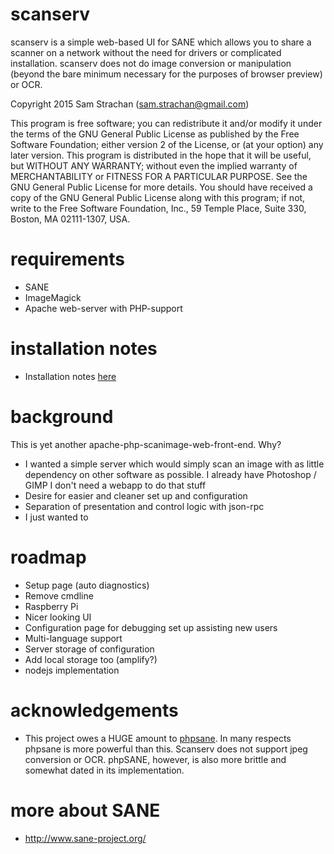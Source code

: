 # scanserv
scanserv is a simple web-based UI for SANE which allows you to share a scanner
on a network without the need for drivers or complicated installation. scanserv
does not do image conversion or manipulation (beyond the bare minimum necessary
for the purposes of browser preview) or OCR.

Copyright 2015	Sam Strachan (sam.strachan@gmail.com)

This program is free software; you can redistribute it and/or modify it under
the terms of the GNU General Public License as published by the Free Software
Foundation; either version 2 of the License, or (at your option) any later
version.
This program is distributed in the hope that it will be useful, but
WITHOUT ANY WARRANTY; without even the implied warranty of MERCHANTABILITY or
FITNESS FOR A PARTICULAR PURPOSE. See the GNU General Public License for more
details.
You should have received a copy of the GNU General Public License along
with this program; if not, write to the Free Software Foundation, Inc., 59
Temple Place, Suite 330, Boston, MA 02111-1307, USA.

# requirements
  * SANE
  * ImageMagick
  * Apache web-server with PHP-support

# installation notes
 * Installation notes [here](install.md)

# background
This is yet another apache-php-scanimage-web-front-end. Why?

 * I wanted a simple server which would simply scan an image with as little
   dependency on other software as possible. I already have Photoshop / GIMP
   I don't need a webapp to do that stuff
 * Desire for easier and cleaner set up and configuration
 * Separation of presentation and control logic with json-rpc
 * I just wanted to

# roadmap
 * Setup page (auto diagnostics)
 * Remove cmdline
 * Raspberry Pi 
 * Nicer looking UI
 * Configuration page for debugging set up assisting new users
 * Multi-language support
 * Server storage of configuration
 * Add local storage too (amplify?)
 * nodejs implementation

# acknowledgements
 * This project owes a HUGE amount to [phpsane](http://sourceforge.net/projects/phpsane/).
   In many respects phpsane is more powerful than this. Scanserv does not support jpeg
   conversion or OCR. phpSANE, however, is also more brittle and somewhat dated in its
   implementation. 
   
# more about SANE
 * http://www.sane-project.org/